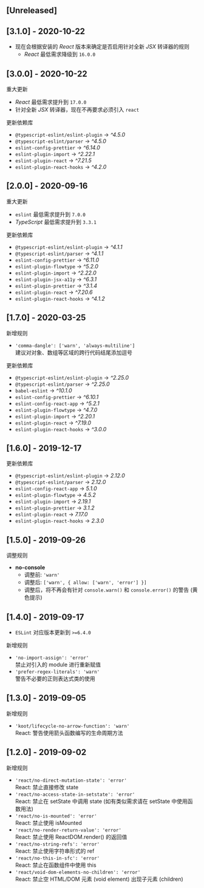 ## [Unreleased]

## [3.1.0] - 2020-10-22

-   现在会根据安装的 _React_ 版本来确定是否启用针对全新 _JSX_ 转译器的规则
    -   _React_ 最低需求降级到 `16.0.0`

## [3.0.0] - 2020-10-22

重大更新

-   _React_ 最低需求提升到 `17.0.0`
-   针对全新 _JSX_ 转译器，现在不再要求必须引入 `react`

更新依赖库

-   `@typescript-eslint/eslint-plugin` -> _^4.5.0_
-   `@typescript-eslint/parser` -> _^4.5.0_
-   `eslint-config-prettier` -> _^6.14.0_
-   `eslint-plugin-import` -> _^2.22.1_
-   `eslint-plugin-react` -> _^7.21.5_
-   `eslint-plugin-react-hooks` -> _^4.2.0_

## [2.0.0] - 2020-09-16

重大更新

-   `eslint` 最低需求提升到 `7.0.0`
-   _TypeScript_ 最低需求提升到 `3.3.1`

更新依赖库

-   `@typescript-eslint/eslint-plugin` -> _^4.1.1_
-   `@typescript-eslint/parser` -> _^4.1.1_
-   `eslint-config-prettier` -> _^6.11.0_
-   `eslint-plugin-flowtype` -> _^5.2.0_
-   `eslint-plugin-import` -> _^2.22.0_
-   `eslint-plugin-jsx-a11y` -> _^6.3.1_
-   `eslint-plugin-prettier` -> _^3.1.4_
-   `eslint-plugin-react` -> _^7.20.6_
-   `eslint-plugin-react-hooks` -> _^4.1.2_

## [1.7.0] - 2020-03-25

新增规则

-   `'comma-dangle': ['warn', 'always-multiline']`
    <br>建议对对象、数组等区域的跨行代码结尾添加逗号

更新依赖库

-   `@typescript-eslint/eslint-plugin` -> _^2.25.0_
-   `@typescript-eslint/parser` -> _^2.25.0_
-   `babel-eslint` -> _^10.1.0_
-   `eslint-config-prettier` -> _^6.10.1_
-   `eslint-config-react-app` -> _^5.2.1_
-   `eslint-plugin-flowtype` -> _^4.7.0_
-   `eslint-plugin-import` -> _^2.20.1_
-   `eslint-plugin-react` -> _^7.19.0_
-   `eslint-plugin-react-hooks` -> _^3.0.0_

## [1.6.0] - 2019-12-17

更新依赖库

-   `@typescript-eslint/eslint-plugin` -> _2.12.0_
-   `@typescript-eslint/parser` -> _2.12.0_
-   `eslint-config-react-app` -> _5.1.0_
-   `eslint-plugin-flowtype` -> _4.5.2_
-   `eslint-plugin-import` -> _2.19.1_
-   `eslint-plugin-prettier` -> _3.1.2_
-   `eslint-plugin-react` -> _7.17.0_
-   `eslint-plugin-react-hooks` -> _2.3.0_

## [1.5.0] - 2019-09-26

调整规则

-   **no-console**
    -   调整前: `'warn'`
    -   调整后: `['warn', { allow: ['warn', 'error'] }]`
    -   调整后，将不再会有针对 `console.warn()` 和 `console.error()` 的警告 (黄色提示)

## [1.4.0] - 2019-09-17

-   `ESLint` 对应版本更新到 `>=6.4.0`

新增规则

-   `'no-import-assign': 'error'`
    <br>禁止对引入的 module 进行重新赋值
-   `'prefer-regex-literals': 'warn'`
    <br>警告不必要的正则表达式类的使用

## [1.3.0] - 2019-09-05

新增规则

-   `'koot/lifecycle-no-arrow-function': 'warn'`
    <br>React: 警告使用箭头函数编写的生命周期方法

## [1.2.0] - 2019-09-02

新增规则

-   `'react/no-direct-mutation-state': 'error'`
    <br>React: 禁止直接修改 state
-   `'react/no-access-state-in-setstate': 'error'`
    <br>React: 禁止在 setState 中调用 state (如有类似需求请在 setState 中使用函数用法)
-   `'react/no-is-mounted': 'error'`
    <br>React: 禁止使用 isMounted
-   `'react/no-render-return-value': 'error'`
    <br>React: 禁止使用 ReactDOM.render() 的返回值
-   `'react/no-string-refs': 'error'`
    <br>React: 禁止使用字符串形式的 ref
-   `'react/no-this-in-sfc': 'error'`
    <br>React: 禁止在函数组件中使用 this
-   `'react/void-dom-elements-no-children': 'error'`
    <br>React: 禁止空 HTML/DOM 元素 (void element) 出现子元素 (children)
